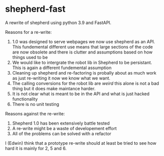 # shepherd-fast
A rewrite of shepherd using python 3.9 and FastAPI.

Reasons for a re-write:
 1. 1.0 was designed to serve webpages we now use shepherd as an API. This fundemental different use means that large sections of the code are now obsolete and there is clutter and assumptions based on how things used to be
 2. We would like to intergrate the robot lib in Shepherd to be persistant. This is again a different fundemental assumption
 3. Cleaning up shepherd and re-factoring is probally about as much work as just re-writing it now we know what we want.
 4. The calling conversions for the robot lib are *weird* this alone is not a bad thing but it does make maintance harder.
 5. It is not clear what is meant to be in the API and what is just hacked functionality
 6. There is no unit testing

Reasons against the re-write:
 1. Shepherd 1.0 has been extensively battle tested
 2. A re-write might be a waste of developement effort
 3. All of the problems can be solved with a refactor

I (Edwin) think that a prototype re-write should at least be tried to see how hard it is mainly for 2, 5 and 6.
